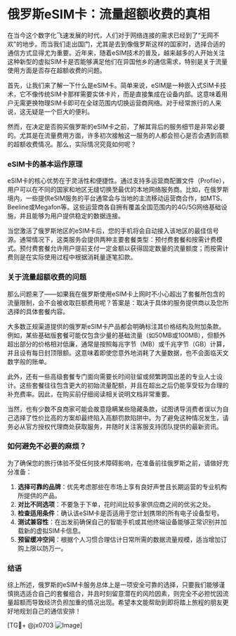 # 俄罗斯eSIM卡：流量超额收费的真相

在当今这个数字化飞速发展的时代，人们对于网络连接的需求已经到了“无网不欢”的地步。而当我们走出国门，尤其是去到像俄罗斯这样的国家时，选择合适的通信方式显得尤为重要。近年来，随着eSIM技术的普及，越来越多的人开始关注这种新型的虚拟SIM卡是否能够满足他们在异国他乡的通信需求，特别是关于流量使用方面是否存在超额收费的问题。

首先，让我们来了解一下什么是eSIM卡。简单来说，eSIM是一种嵌入式SIM卡技术，它不像传统SIM卡那样需要实体卡片，而是直接集成在设备内部。这意味着用户无需更换物理SIM卡即可在全球范围内切换运营商网络。对于经常旅行的人来说，这无疑是一个巨大的便利。

然而，在决定是否购买俄罗斯的eSIM卡之前，了解其背后的服务细节是非常必要的。尤其是在流量费用方面，许多初次接触这一服务的人都会担心是否会遇到高额的超额收费情况。那么，实际情况究竟如何呢？

### eSIM卡的基本运作原理

eSIM卡的核心优势在于灵活性和便捷性。通过支持多运营商配置文件（Profile），用户可以在不同的国家和地区无缝切换至最优的本地网络服务商。比如，在俄罗斯境内，一些提供eSIM服务的平台通常会与当地的主流移动运营商合作，如MTS、Beeline或Megafon等。这些运营商各自拥有覆盖全国范围内的4G/5G网络基础设施，并且能够为用户提供稳定的数据连接。

当您激活了俄罗斯地区的eSIM卡后，您的手机将会自动接入该地区的最佳信号源。通常情况下，这类服务会提供两种主要套餐类型：预付费套餐和按需计费模式。预付费套餐允许用户提前支付一定金额以获得固定数量的流量额度；而按需计费则是在实际使用过程中根据消耗量逐笔扣款。

### 关于流量超额收费的问题

那么问题来了——如果我在俄罗斯使用eSIM卡上网时不小心超出了套餐所包含的流量限制，会不会被收取巨额费用呢？答案是：取决于具体的服务提供商以及您所选择的具体套餐内容。

大多数正规渠道提供的俄罗斯eSIM卡产品都会明确标注其价格结构及附加条款。例如，某些基础版套餐可能仅包含少量的基础流量（如50MB或100MB），但额外超出部分的价格相对低廉，通常是按照每兆字节（MB）或千兆字节（GB）计算，并且设有每日封顶限额。这意味着即使您意外地消耗了大量数据，也不会面临天文数字般的账单。

此外，还有一些高级套餐专门面向需要长时间驻留或频繁跨国出差的专业人士设计。这些套餐往往包含更大的初始流量配额，并且在超出之后仍能享受较为合理的补充费率。因此，在购买前仔细阅读相关说明文档非常重要。

当然，也有少数不良商家可能会故意隐瞒某些隐藏条款，试图诱导消费者误以为自己选择了性价比高的方案却最终陷入高额罚款陷阱中。为了避免这种情况发生，请务必从官方授权代理商处获取服务，并随时关注客服支持团队提供的最新资讯。

### 如何避免不必要的麻烦？

为了确保您的旅行体验不受任何技术障碍影响，在准备前往俄罗斯之前，请做好充分准备：

1. **选择可靠的品牌**：优先考虑那些在市场上享有良好声誉且长期运营的专业机构所提供的产品。
2. **对比不同选项**：不要急于下单，花时间比较多家供应商之间的优劣之处。
3. **检查适用条件**：确认该eSIM卡是否适用于您计划携带的所有电子设备型号。
4. **测试兼容性**：在出发前确保自己的智能手机或其他终端设备能够正常识别并加载新的虚拟SIM卡信息。
5. **预留缓冲空间**：根据个人习惯合理估计日常所需的数据流量规模，适当增加订购上限以防万一。

### 结语

综上所述，俄罗斯的eSIM卡服务总体上是一项安全可靠的选择，只要我们能够谨慎挑选适合自己的套餐组合，并且时刻留意潜在的风险因素，则完全不必担忧因流量超额而导致经济负担加重的情况出现。希望本文能帮助到即将踏上旅程的朋友更好地规划自己的通信安排！

[TG💪+ @jx0703 ![Image](https://github.com/user-attachments/assets/dbca1d08-cadb-493c-b0ec-ad6f7a83f270)]